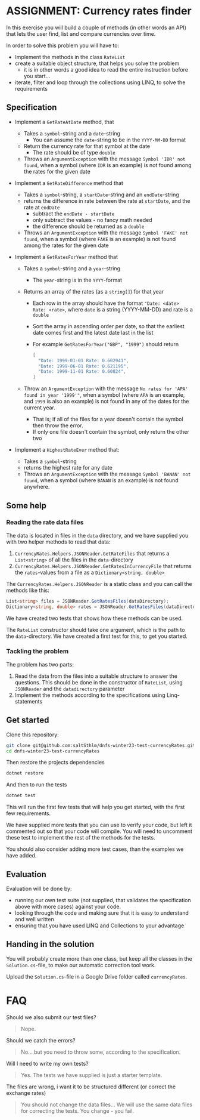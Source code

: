 # ASSIGNMENT: Currency rates finder

In this exercise you will build a couple of methods (in other words an API) that lets the user find, list and compare currencies over time.

In order to solve this problem you will have to:

- Implement the methods in the class `RateList`
- create a suitable object structure, that helps you solve the problem
  - it is in other words a good idea to read the entire instruction before you start...
- iterate, filter and loop through the collections using LINQ, to solve the requirements

## Specification

- Implement a `GetRateAtDate` method, that

  - Takes a `symbol`-string and a `date`-string
    - You can assume the `date`-string to be in the `YYYY-MM-DD` format
  - Return the currency rate for that symbol at the date
    - The rate should be of type `double`
  - Throws an `ArgumentException` with the message `Symbol 'IDR' not found`, when a symbol (where `IDR` is an example) is not found among the rates for the given date

- Implement a `GetRateDifference` method that

  - Takes a `symbol`-string, a `startDate`-string and an `endDate`-string
  - returns the difference in rate between the rate at `startDate`, and the rate at `endDate`
    - subtract the `endDate - startDate`
    - only subtract the values - no fancy math needed
    - the difference should be returned as a `double`
  - Throws an `ArgumentException` with the message `Symbol 'FAKE' not found`, when a symbol (where `FAKE` is an example) is not found among the rates for the given date

- Implement a `GetRatesForYear` method that

  - Takes a `symbol`-string and a `year`-string
    - The `year`-string is in the `YYYY`-format
  - Returns an array of the rates (as a `string[]`) for that year

    - Each row in the array should have the format `"Date: <date> Rate: <rate>`, where `date` is a string (YYYY-MM-DD) and rate is a `double`
    - Sort the array in ascending order per date, so that the earliest date comes first and the latest date last in the list
    - For example `GetRatesForYear("GBP", "1999")` should return

      ```c#
      [
        "Date: 1999-01-01 Rate: 0.602941",
        "Date: 1999-06-01 Rate: 0.621195",
        "Date: 1999-11-01 Rate: 0.60824",
      ]
      ```

  - Throw an `ArgumentException` with the message `No rates for 'APA' found in year '1999'"`, when a symbol (where `APA` is an example, and `1999` is also an example) is not found in any of the dates for the current year.
    - That is; if all of the files for a year doesn't contain the symbol then throw the error.
    - If only one file doesn't contain the symbol, only return the other two

- Implement a `HighestRateEver` method that:
  - Takes a `symbol`-string
  - returns the highest rate for any date
  - Throws an `ArgumentException` with the message `Symbol 'BANAN' not found`, when a symbol (where `BANAN` is an example) is not found anywhere.

## Some help

### Reading the rate data files

The data is located in files in the `data` directory, and we have supplied you with two helper methods to read that data:

1. `CurrencyRates.Helpers.JSONReader.GetRateFiles` that returns a `List<string>` of all the files in the `data`-directory
2. `CurrencyRates.Helpers.JSONReader.GetRatesInCurrencyFile` that returns the `rates`-values from a file as a `Dictionary<string, double>`

The `CurrencyRates.Helpers.JSONReader` is a static class and you can call the methods like this:

```csharp
List<string> files = JSONReader.GetRatesFiles(dataDirectory);
Dictionary<string, double> rates = JSONReader.GetRatesFiles(dataDirectory, "1999-01-01.json");
```

We have created two tests that shows how these methods can be used.

The `RateList` constructor should take one argument, which is the path to the `data`-directory. We have created a first test for this, to get you started.

### Tackling the problem

The problem has two parts:

1. Read the data from the files into a suitable structure to answer the questions. This should be done in the constructor of `RateList`, using `JSONReader` and the `datadirectory` parameter
2. Implement the methods according to the specifications using Linq-statements

## Get started

Clone this repository:

```bash
git clone git@github.com:saltSthlm/dnfs-winter23-test-currencyRates.git
cd dnfs-winter23-test-currencyRates
```

Then restore the projects dependencies

```bash
dotnet restore
```

And then to run the tests

```bash
dotnet test
```

This will run the first few tests that will help you get started, with the first few requirements.

We have supplied more tests that you can use to verify your code, but left it commented out so that your code will compile. You will need to uncomment these test to implement the rest of the methods for the tests.

You should also consider adding more test cases, than the examples we have added.

## Evaluation

Evaluation will be done by:

- running our own test suite (not supplied, that validates the specification above with more cases) against your code.
- looking through the code and making sure that it is easy to understand and well written
- ensuring that you have used LINQ and Collections to your advantage

## Handing in the solution

You will probably create more than one class, but keep all the classes in the `Solution.cs`-file, to make our automatic correction tool work.

Upload the `Solution.cs`-file in a Google Drive folder called `currencyRates`.

# FAQ

Should we also submit our test files?

> Nope.

Should we catch the errors?

> No... but you need to throw some, according to the specification.

Will I need to write my own tests?

> Yes. The tests we have supplied is just a starter template.

The files are wrong, i want it to be structured different (or correct the exchange rates)

> You should not change the data files... We will use the same data files for correcting the tests. You change - you fail.
